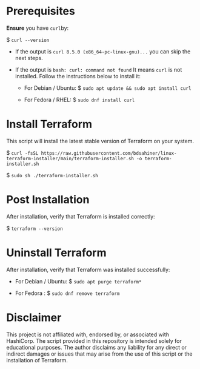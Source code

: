 # Prerequisites

**Ensure** you have `curl`by: 

 $ `curl --version`

- If the output is `curl 8.5.0 (x86_64-pc-linux-gnu)...` you can skip the next steps.

- If the output is `bash: curl: command not found` It means `curl` is not installed. Follow the instructions below to install it:

    - For Debian / Ubuntu:  $ `sudo apt update && sudo apt install curl`

    - For Fedora / RHEL: $ `sudo dnf install curl`

# Install Terraform

This script will install the latest stable version of Terraform on your system.

 $ `curl -fsSL https://raw.githubusercontent.com/bdsahiner/linux-terraform-installer/main/terraform-installer.sh -o terraform-installer.sh`

 $ `sudo sh ./terraform-installer.sh`

# Post Installation

After installation, verify that Terraform is installed correctly:

 $ `terraform --version`

# Uninstall Terraform

After installation, verify that Terraform was installed successfully:

- For Debian / Ubuntu: $ `sudo apt purge terraform*`

- For Fedora : $ `sudo dnf remove terraform`

# Disclaimer

This project is not affiliated with, endorsed by, or associated with HashiCorp. The script provided in this repository is intended solely for educational purposes. The author disclaims any liability for any direct or indirect damages or issues that may arise from the use of this script or the installation of Terraform.
